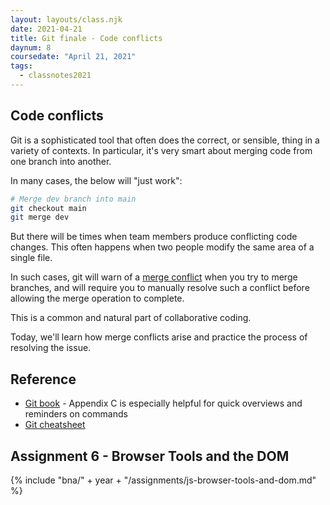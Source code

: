```yaml
---
layout: layouts/class.njk
date: 2021-04-21
title: Git finale - Code conflicts
daynum: 8
coursedate: "April 21, 2021"
tags:
  - classnotes2021
---
```


## Code conflicts

Git is a sophisticated tool that often does the correct, or sensible, thing in a variety of contexts. In particular, it's very smart about merging code from one branch into another.

In many cases, the below will "just work":

```bash
# Merge dev branch into main
git checkout main
git merge dev
```

But there will be times when team members produce conflicting code changes. This often happens when two people modify the same area of a single file.

In such cases, git will warn of a [merge conflict][] when you try to merge branches, and will require you to manually resolve such a conflict before allowing the merge operation to complete.

[merge conflict]: https://git-scm.com/docs/git-merge#_how_conflicts_are_presented

This is a common and natural part of collaborative coding.

Today, we'll learn how merge conflicts arise and practice the process of resolving the issue.

## Reference

* [Git book](https://git-scm.com/book/en/v2) - Appendix C is especially helpful for quick overviews and reminders on commands
* [Git cheatsheet](https://www.git-tower.com/blog/git-cheat-sheet/)

## Assignment 6 - Browser Tools and the DOM

{% include "bna/" + year + "/assignments/js-browser-tools-and-dom.md" %}

